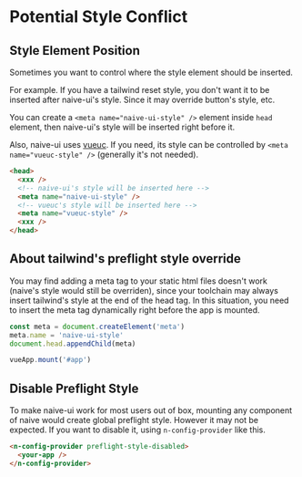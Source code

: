 # Potential Style Conflict

## Style Element Position

Sometimes you want to control where the style element should be inserted.

For example. If you have a tailwind reset style, you don't want it to be inserted after naive-ui's style. Since it may override button's style, etc.

You can create a `<meta name="naive-ui-style" />` element inside `head` element, then naive-ui's style will be inserted right before it.

Also, naive-ui uses [vueuc](https://github.com/07akioni/vueuc). If you need, its style can be controlled by `<meta name="vueuc-style" />` (generally it's not needed).

```html
<head>
  <xxx />
  <!-- naive-ui's style will be inserted here -->
  <meta name="naive-ui-style" />
  <!-- vueuc's style will be inserted here -->
  <meta name="vueuc-style" />
  <xxx />
</head>
```

## About tailwind's preflight style override

You may find adding a meta tag to your static html files doesn't work (naive's style would still be overriden), since your toolchain may always insert tailwind's style at the end of the head tag. In this situation, you need to insert the meta tag dynamically right before the app is mounted.

```ts
const meta = document.createElement('meta')
meta.name = 'naive-ui-style'
document.head.appendChild(meta)

vueApp.mount('#app')
```

## Disable Preflight Style

To make naive-ui work for most users out of box, mounting any component of naive would create global preflight style. However it may not be expected. If you want to disable it, using `n-config-provider` like this.

```html
<n-config-provider preflight-style-disabled>
  <your-app />
</n-config-provider>
```
